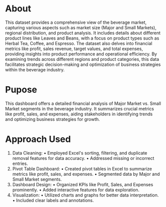 # About
This dataset provides a comprehensive view of the beverage market, capturing various aspects such as market size (Major and Small Markets), regional distribution, and product analysis. It includes details about different product lines like Leaves and Beans, with a focus on product types such as Herbal Tea, Coffee, and Espresso. The dataset also delves into financial metrics like profit, sales revenue, target values, and total expenses, providing insights into product performance and operational efficiency. By examining trends across different regions and product categories, this data facilitates strategic decision-making and optimization of business strategies within the beverage industry.
# Pupose
This dashboard offers a detailed financial analysis of Major Market vs. Small Market segments in the beverage industry. It summarizes crucial metrics like profit, sales, and expenses, aiding stakeholders in identifying trends and optimizing business strategies for growth.
# Approach Used
1.	Data Cleaning:
•	Employed Excel's sorting, filtering, and duplicate removal features for data accuracy.
•	Addressed missing or incorrect entries.
2.	Pivot Table Dashboard:
•	Created pivot tables in Excel to summarize metrics like profit, sales, and expenses.
•	Segmented data by Major and Small Market segments.
3.	Dashboard Design:
•	Organized KPIs like Profit, Sales, and Expenses prominently.
•	Added interactive features for data exploration.
4.	Visualization:
•	Utilized charts and graphs for better data interpretation.
•	Included clear labels and annotations.

